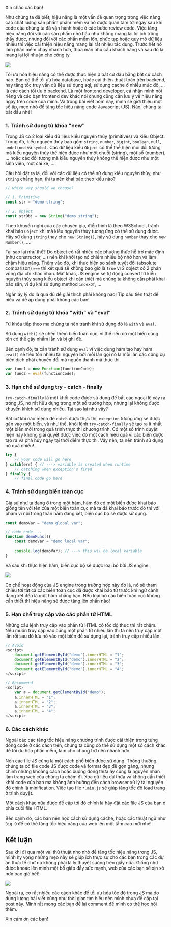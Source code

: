 Xin chào các bạn! 

Như chúng ta đã biết, hiệu năng là một vấn đề quan trọng trong việc nâng cao chất lượng sản phẩm phầm mềm và nó được quan tâm tới ngay sau khi code của chúng ta đã vận hành hoặc ở các bước review code. Việc tăng hiệu năng đối với các sản phẩm nhỏ hầu như không mang lại lợi ích trông thấy được, nhưng đối với các phần mềm lớn, phức tạp hoặc quy mô dữ liệu nhiều thì việc cải thiện hiệu năng mang lại rất nhiều tác dụng. Trước hết nó làm phần mềm chạy nhanh hơn, thỏa mãn nhu cầu khách hàng và sau đó là mang lại lợi nhuận cho công ty. 

![](https://images.viblo.asia/eab0dfad-53c1-4092-b019-4e41d7ceaf63.jpeg)


Tối ưu hóa hiệu năng có thể được thực hiện ở bất cứ đâu bằng bất cứ cách nào. Bạn có thể tối ưu hóa database, hoặc cải thiện thuật toán trên backend, hay tăng tốc truy vấn dữ liệu sử dụng sql, sử dụng cache ở nhiều mức độ, ... là các cách tối ưu ở backend. Là một frontend developer, cá nhân mình nói riêng và các bạn frontend dev khác nói chung cũng cần lưu ý về hiệu năng ngay trên code của mình. Và trong bài viết hôm nay, mình sẽ giới thiệu một số tip, mẹo nhỏ để tăng tốc hiệu năng code Javascript (JS). Nào, chúng ta bắt đầu nhé!

<h3>1. Tránh sử dụng từ khóa "new"</h3>

Trong JS có 2 loại kiểu dữ liệu: kiểu nguyên thủy (primitives) và kiểu Object. Trong đó, kiểu nguyên thủy bao gồm ```string```, ```number```, ```bigint```, ```boolean```, ```null```, ```undefined``` và ```symbol```. Các dữ liệu kiểu ```Object``` có thể thể hiện mọi đối tượng mà kiểu nguyên thủy thể hiện được như một chuỗi (string), một số (number), ... hoặc các đối tượng mà kiểu nguyên thủy không thể hiện được như một sinh viên, một cái xe, .... 

Câu hỏi đặt ra là, đối với các dữ liệu có thể sử dụng kiểu nguyên thủy, như ```string``` chẳng hạn, thì ta nên khai báo theo kiểu nào?
``` javascript
// which way should we choose?

// 1. Primitive
const str = "demo string";

// 2. Object
const strObj = new String("demo string");
```

Theo khuyến nghị của các chuyên gia, điển hình là theo W3School, tránh khai báo ```Object``` khi mà kiểu nguyên thủy tương ứng có thể sử dụng được. Hãy sử dụng ```string``` thay cho ```new String()```, hãy sử dụng ```number``` thay cho ```new Number()```, ....

Tại sao lại như thế?
Do object có rất nhiều các phương thức hỗ trợ mặc định (như constructor, ...)  nên khi khởi tạo nó chiếm nhiều bộ nhớ hơn và làm chậm hiệu năng. Thêm vào đó, khi thực hiện so sánh tuyệt đối (absolute comparison) ```===``` thì kết quả sẽ không bao giờ là ```true``` vì 2 object có 2 phân vùng địa chỉ khác nhau. Mặt khác, JS engine sẽ tự động convert từ kiểu nguyên thủy sang kiểu object khi cần thiết mà chúng ta không cần phải khai báo sẵn, ví dụ khi sử dụng method ```indexOf```, ...

Ngần ấy lý do là quá đủ để giải thích phải không nào! Tip đầu tiên thật dễ hiểu và dễ áp dụng phải không các bạn!

<h3>2. Tránh sử dụng từ khóa "with" và "eval"</h3>

Từ khóa tiếp theo mà chúng ta nên tránh khi sử dụng đó là ```with``` và ```eval```. 

Sử dụng ```with()``` sẽ chèn thêm biến toàn cục, vì thế nếu có một biến cùng tên có thể gây nhầm lẫn và bị ghi đè.

Bên cạnh đó, ta cần tránh sử dụng ```eval``` vì việc dùng hàm tạo hay hàm ```eval()``` sẽ tiêu tốn nhiều tài nguyên bởi mỗi lần gọi nó là mỗi lần các công cụ biên dịch phải chuyển đổi mã nguồn thành mã thực thi.
```javascript
var func1 = new Function(functionCode);
var func2 = eval(functionCode);
```
<h3>3. Hạn chế sử dụng try - catch - finally</h3>

```try-catch-finally``` là một khối code được sử dụng để bắt các ngoại lệ xảy ra trong JS, nó rất hữu dụng trong một số trường hợp, nhưng lại không được khuyến khích sử dụng nhiều. Tại sao lại như vậy?

Bất cứ khi nào mệnh đề ```catch``` được thực thi, ```exception``` tương ứng sẽ được gán vào một biến, và như thế, khối lệnh ```try-catch-finally``` sẽ tạo ra ít nhất một biến mới trong quá trình thực thi chương trình. Có một số trình duyệt hiện nay không giải quyết được việc đó một cách hiệu quả vì các biến được tạo ra và phá hủy ngay tại thời điểm thực thi. Vậy nên, ta nên tránh sử dụng nó quá nhiều!

```javascript
try {
    // your code will go here
} catch(err) { // ---> variable is created when runtime
    // catching when exception's fired
} finally {
    // final code go here
```
<h3>4. Tránh sử dụng biến toàn cục</h3>

Giả sử như ta đang ở trong một hàm, hàm đó có một biến được khai báo giống tên với tên của một biến toàn cục mà ta đã khai báo trước đó thì với phạm vi nội trong thân hàm đang xét, biến cục bộ sẽ được sử dụng.

```javascript
const demoVar = "demo global var";

// code code ...
function demoFunc(){
    const demoVar = "demo local var";
    
    console.log(demoVar); // ---> this wil be local variable
}
```

Và sau khi thực hiện hàm, biến cục bộ sẽ được loại bỏ bởi JS engine.

![](https://images.viblo.asia/06f794b9-5321-4ac8-9b9a-f405f2c350ee.jpeg)

Cơ chế hoạt động của JS engine trong trường hợp này đó là, nó sẽ tham chiếu tới tất cả các biến toàn cục đã được khai báo từ trước khi ngữ cảnh đang xét đến là một hàm chẳng hạn. Nếu loại bỏ các biến toàn cục không cần thiết thì hiệu năng sẽ được tăng lên phần nào!

<h3>5. Hạn chế truy cập vào các phần tử HTML</h3>

Những câu lệnh truy cập vào phần tử HTML có tốc độ thực thi rất chậm. Nếu muốn truy cập vào cùng một phần tử nhiều lần thì ta nên truy cập một lần rồi sau đó lưu nó vào một biến để sử dụng lại, tránh truy cập nhiều lần.

```javascript
// Avoid
<script>
    document.getElementById("demo").innerHTML = "1";
    document.getElementById("demo").innerHTML = "2";
    document.getElementById("demo").innerHTML = "3";
    document.getElementById("demo").innerHTML = "4";
</script>

// Recommend
<script>
    var a = document.getElementById("demo");
    a.innerHTML = "1";
    a.innerHTML = "2";
    a.innerHTML = "3";
    a.innerHTML = "4";
</script>
```
<h3>6. Các cách khác</h3>

Ngoài các các tăng tốc hiệu năng chương trình được cải thiện trong từng dòng code ở các cách trên, chúng ta cũng có thể sử dụng một số cách khác để tối ưu hóa phần mềm, làm cho chúng trở nên nhanh hơn.

Nén các file JS cũng là một cách phổ biến được sử dụng. Thông thường, chúng ta có file code JS được code và format đẹp đẽ gọn gàng, nhưng chính những khoảng cách hoặc xuống dòng thừa ấy cũng là nguyên nhân làm trang web của chúng ta chậm đi. Xóa dữ liệu dư thừa và không cần thiết khỏi code của bạn mà không ảnh hưởng đến cách browser xử lý tài nguyên đó chính là minification. Việc tạo file ```*.min.js``` sẽ giúp tăng tốc độ load trang ở trình duyệt.

Một cách khác nữa được đề cập tới đó chính là hãy đặt các file JS của bạn ở phía cuối file HTML.

Bên cạnh đó, các bạn nên học cách sử dụng cache, hoặc các thuật ngữ như ```Big O``` để có thể tăng tốc hiệu năng của web lên một tầm cao mới nhé!

<h2>Kết luận</h2>

Sau khi đi qua một vài thủ thuật nho nhỏ để tăng tốc hiệu năng trong JS, mình hy vọng những mẹo này sẽ giúp ích thực sự cho các bạn trong các dự án thực tế chứ nó không phải là lý thuyết suông trên giấy nữa. Giống như được khoác lên mình một bố giáp đầy sức mạnh, web của các bạn sẽ xịn xò hơn bao giờ hết!

![](https://images.viblo.asia/263ff21c-1f75-436a-ba61-12bc3ee67860.gif)

Ngoài ra, có rất nhiều các cách khác để tối ưu hóa tốc độ trong JS mà do dung lượng bài viết cũng như thời gian tìm hiểu nên mình chưa đề cập tại post này. Mình rất mong các bạn để lại comment để mình có thể học hỏi thêm.

Xin cảm ơn các bạn!